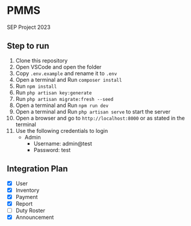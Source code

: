 # PMMS
SEP Project 2023

## Step to run
1. Clone this repository
2. Open VSCode and open the folder
3. Copy `.env.example` and rename it to `.env`
4. Open a terminal and Run `composer install`
5. Run `npm install`
6. Run `php artisan key:generate`
7. Run `php artisan migrate:fresh --seed`
8. Open a terminal and Run `npm run dev` 
9. Open a terminal and Run `php artisan serve` to start the server
10. Open a browser and go to `http://localhost:8000` or as stated in the terminal
11. Use the following credentials to login
    - Admin
        - Username: admin@test
        - Password: test

## Integration Plan
- [x] User
- [x] Inventory
- [x] Payment
- [x] Report
- [ ] Duty Roster
- [x] Announcement

